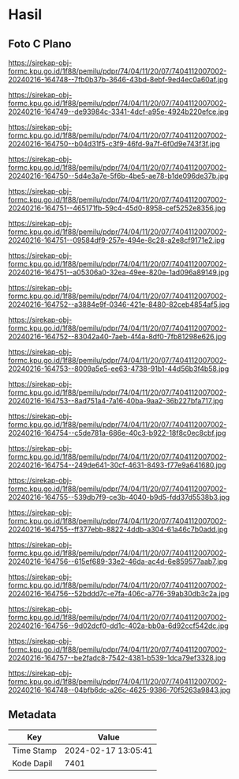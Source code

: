 # Hasil

## Foto C Plano

https://sirekap-obj-formc.kpu.go.id/1f88/pemilu/pdpr/74/04/11/20/07/7404112007002-20240216-164748--7fb0b37b-3646-43bd-8ebf-9ed4ec0a60af.jpg

https://sirekap-obj-formc.kpu.go.id/1f88/pemilu/pdpr/74/04/11/20/07/7404112007002-20240216-164749--de93984c-3341-4dcf-a95e-4924b220efce.jpg

https://sirekap-obj-formc.kpu.go.id/1f88/pemilu/pdpr/74/04/11/20/07/7404112007002-20240216-164750--b04d31f5-c3f9-46fd-9a7f-6f0d9e743f3f.jpg

https://sirekap-obj-formc.kpu.go.id/1f88/pemilu/pdpr/74/04/11/20/07/7404112007002-20240216-164750--5d4e3a7e-5f6b-4be5-ae78-b1de096de37b.jpg

https://sirekap-obj-formc.kpu.go.id/1f88/pemilu/pdpr/74/04/11/20/07/7404112007002-20240216-164751--465171fb-59c4-45d0-8958-cef5252e8356.jpg

https://sirekap-obj-formc.kpu.go.id/1f88/pemilu/pdpr/74/04/11/20/07/7404112007002-20240216-164751--09584df9-257e-494e-8c28-a2e8cf9171e2.jpg

https://sirekap-obj-formc.kpu.go.id/1f88/pemilu/pdpr/74/04/11/20/07/7404112007002-20240216-164751--a05306a0-32ea-49ee-820e-1ad096a89149.jpg

https://sirekap-obj-formc.kpu.go.id/1f88/pemilu/pdpr/74/04/11/20/07/7404112007002-20240216-164752--a3884e9f-0346-421e-8480-82ceb4854af5.jpg

https://sirekap-obj-formc.kpu.go.id/1f88/pemilu/pdpr/74/04/11/20/07/7404112007002-20240216-164752--83042a40-7aeb-4f4a-8df0-7fb81298e626.jpg

https://sirekap-obj-formc.kpu.go.id/1f88/pemilu/pdpr/74/04/11/20/07/7404112007002-20240216-164753--8009a5e5-ee63-4738-91b1-44d56b3f4b58.jpg

https://sirekap-obj-formc.kpu.go.id/1f88/pemilu/pdpr/74/04/11/20/07/7404112007002-20240216-164753--8ad751a4-7a16-40ba-9aa2-36b227bfa717.jpg

https://sirekap-obj-formc.kpu.go.id/1f88/pemilu/pdpr/74/04/11/20/07/7404112007002-20240216-164754--c5de781a-686e-40c3-b922-18f8c0ec8cbf.jpg

https://sirekap-obj-formc.kpu.go.id/1f88/pemilu/pdpr/74/04/11/20/07/7404112007002-20240216-164754--249de641-30cf-4631-8493-f77e9a641680.jpg

https://sirekap-obj-formc.kpu.go.id/1f88/pemilu/pdpr/74/04/11/20/07/7404112007002-20240216-164755--539db7f9-ce3b-4040-b9d5-fdd37d5538b3.jpg

https://sirekap-obj-formc.kpu.go.id/1f88/pemilu/pdpr/74/04/11/20/07/7404112007002-20240216-164755--ff377ebb-8822-4ddb-a304-61a46c7b0add.jpg

https://sirekap-obj-formc.kpu.go.id/1f88/pemilu/pdpr/74/04/11/20/07/7404112007002-20240216-164756--615ef689-33e2-46da-ac4d-6e859577aab7.jpg

https://sirekap-obj-formc.kpu.go.id/1f88/pemilu/pdpr/74/04/11/20/07/7404112007002-20240216-164756--52bddd7c-e7fa-406c-a776-39ab30db3c2a.jpg

https://sirekap-obj-formc.kpu.go.id/1f88/pemilu/pdpr/74/04/11/20/07/7404112007002-20240216-164756--9d02dcf0-dd1c-402a-bb0a-6d92ccf542dc.jpg

https://sirekap-obj-formc.kpu.go.id/1f88/pemilu/pdpr/74/04/11/20/07/7404112007002-20240216-164757--be2fadc8-7542-4381-b539-1dca79ef3328.jpg

https://sirekap-obj-formc.kpu.go.id/1f88/pemilu/pdpr/74/04/11/20/07/7404112007002-20240216-164748--04bfb6dc-a26c-4625-9386-70f5263a9843.jpg


## Metadata

| Key        | Value               |
| ---------- | ------------------- |
| Time Stamp | 2024-02-17 13:05:41 |
| Kode Dapil | 7401                |



